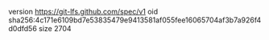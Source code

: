 version https://git-lfs.github.com/spec/v1
oid sha256:4c171e6109bd7e53835479e9413581af055fee16065704af3b7a926f4d0dfd56
size 2704
